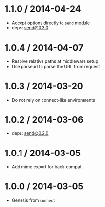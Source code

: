 1.1.0 / 2014-04-24
====

  * Accept options directly to `send` module
  * deps: send@0.3.0

1.0.4 / 2014-04-07
====

  * Resolve relative paths at middleware setup
  * Use parseurl to parse the URL from request

1.0.3 / 2014-03-20
====

  * Do not rely on connect-like environments

1.0.2 / 2014-03-06
====

  * deps: send@0.2.0

1.0.1 / 2014-03-05
====

  * Add mime export for back-compat

1.0.0 / 2014-03-05
====

  * Genesis from `connect`
